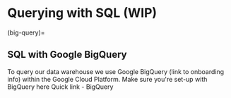 # Querying with SQL (WIP)
(big-query)=
## SQL with Google BigQuery
To query our data warehouse we use Google BigQuery (link to onboarding info) within the Google Cloud Platform.
Make sure you're set-up with BigQuery here
Quick link - BigQuery

